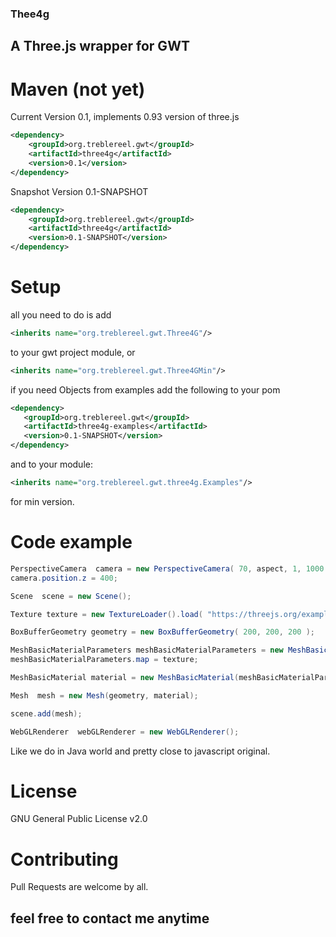 ### Thee4g

## A Three.js wrapper for GWT

# Maven (not yet)
Current Version 0.1, implements 0.93 version of three.js

```xml
<dependency>
    <groupId>org.treblereel.gwt</groupId>
    <artifactId>three4g</artifactId>
    <version>0.1</version>
</dependency>
```


Snapshot Version 0.1-SNAPSHOT

```xml
<dependency>
    <groupId>org.treblereel.gwt</groupId>
    <artifactId>three4g</artifactId>
    <version>0.1-SNAPSHOT</version>
</dependency>
```

# Setup
all you need to do is add
```xml
<inherits name="org.treblereel.gwt.Three4G"/>
```
to your gwt project module, or   
```xml
<inherits name="org.treblereel.gwt.Three4GMin"/>
```
if you need Objects from examples add the following to your pom
```xml
<dependency>
   <groupId>org.treblereel.gwt</groupId>
   <artifactId>three4g-examples</artifactId>
   <version>0.1-SNAPSHOT</version>
</dependency>
```
and to your module:

```xml
<inherits name="org.treblereel.gwt.three4g.Examples"/>
```



for min version.


# Code example

```java
PerspectiveCamera  camera = new PerspectiveCamera( 70, aspect, 1, 1000 );
camera.position.z = 400;

Scene  scene = new Scene();

Texture texture = new TextureLoader().load( "https://threejs.org/examples/textures/crate.gif");

BoxBufferGeometry geometry = new BoxBufferGeometry( 200, 200, 200 );

MeshBasicMaterialParameters meshBasicMaterialParameters = new MeshBasicMaterialParameters();
meshBasicMaterialParameters.map = texture;

MeshBasicMaterial material = new MeshBasicMaterial(meshBasicMaterialParameters);

Mesh  mesh = new Mesh(geometry, material);

scene.add(mesh);

WebGLRenderer  webGLRenderer = new WebGLRenderer();
```
Like we do in Java world and pretty close to javascript original.




# License
GNU General Public License v2.0

# Contributing
Pull Requests are welcome by all.

## feel free to contact me anytime 
